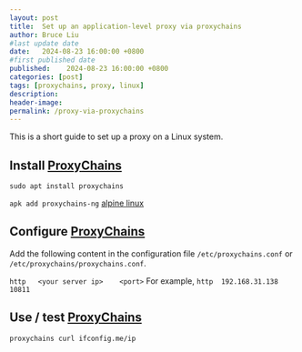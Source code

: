 ```yaml
---
layout: post
title:  Set up an application-level proxy via proxychains
author: Bruce Liu
#last update date
date:   2024-08-23 16:00:00 +0800
#first published date
published:    2024-08-23 16:00:00 +0800
categories: [post]
tags: [proxychains, proxy, linux]
description: 
header-image: 
permalink: /proxy-via-proxychains
---
```


This is a short guide to set up a proxy on a Linux system. 

<!--the above is the excerpt-->
<!--more-->
<!--the following is the text-->

## Install [ProxyChains]

`sudo apt install proxychains`

`apk add proxychains-ng`	[alpine linux]

## Configure [ProxyChains]

Add the following content in the configuration file `/etc/proxychains.conf` or `/etc/proxychains/proxychains.conf`.

`http	<your server ip>	<port>` For example, `http	192.168.31.138	10811`

## Use / test [ProxyChains]

`proxychains curl ifconfig.me/ip`

<!--links-->
[ProxyChains]:https://proxychains.sourceforge.net
[alpine linux]: https://pkgs.alpinelinux.org/package

